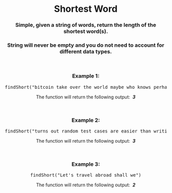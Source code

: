 <div align = "center">

# Shortest Word

</div>

<div align = "center">

<h3>Simple, given a string of words, return the length of the shortest word(s).</h3>

<h3>String will never be empty and you do not need to account for different data types.</h3>
<br>

<h3>Example 1:</h3>

<pre>findShort("bitcoin take over the world maybe who knows perhaps")</pre>

<p>The function will return the following output: &nbsp;<em><strong>3</strong></em></p>
<br>

<h3>Example 2:</h3>

<pre>findShort("turns out random test cases are easier than writing out basic ones")</pre>

<p>The function will return the following output: &nbsp;<em><strong>3</strong></em></p>
<br>

<h3>Example 3:</h3>

<pre>findShort("Let's travel abroad shall we")</pre>

<p>The function will return the following output: &nbsp;<em><strong>2</strong></em></p>

</div>
